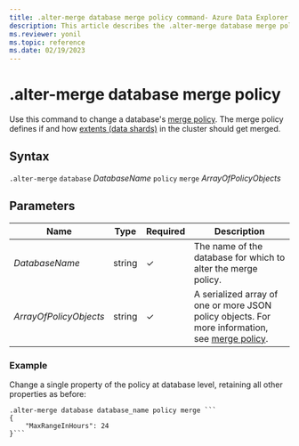 ```yaml
---
title: .alter-merge database merge policy command- Azure Data Explorer
description: This article describes the .alter-merge database merge policy command in Azure Data Explorer.
ms.reviewer: yonil
ms.topic: reference
ms.date: 02/19/2023
---
```

# .alter-merge database merge policy

Use this command to change a database's [merge policy](mergepolicy.md). The merge policy defines if and how [extents (data shards)](../management/extents-overview.md) in the cluster should get merged.

## Syntax

`.alter-merge` `database` *DatabaseName* `policy` `merge` *ArrayOfPolicyObjects*

## Parameters

|Name|Type|Required|Description|
|--|--|--|--|
|*DatabaseName*|string|&check;|The name of the database for which to alter the merge policy.|
|*ArrayOfPolicyObjects*|string|&check;|A serialized array of one or more JSON policy objects. For more information, see [merge policy](mergepolicy.md).|

### Example

Change a single property of the policy at database level, retaining all other properties as before:

```kusto
.alter-merge database database_name policy merge ```
{
    "MaxRangeInHours": 24
}```
```
